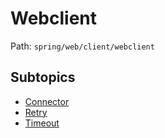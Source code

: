 # Webclient

Path: `spring/web/client/webclient`

## Subtopics
- [Connector](./connector/README.md)
- [Retry](./retry/README.md)
- [Timeout](./timeout/README.md)
